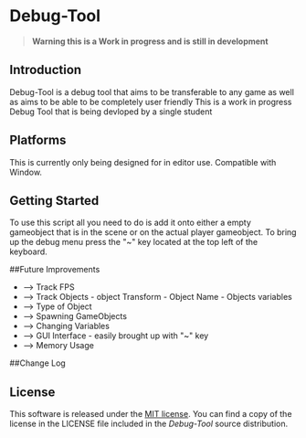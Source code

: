 # Debug-Tool


> **Warning this is a Work in progress and is still in development**


## Introduction
Debug-Tool is a debug tool that aims to be transferable to any game as well as aims to be able to be completely user friendly
This is a work in progress Debug Tool that is being devloped by a single student 

## Platforms
This is currently only being designed for in editor use. Compatible with Window.

## Getting Started
To use this script all you need to do is add it onto either a empty gameobject that is in the scene or on the actual player gameobject.
To bring up the debug menu press the "~" key located at the top left of the keyboard.

##Future Improvements
* --> Track FPS
* --> Track Objects - object Transform - Object Name - Objects variables 
* --> Type of Object
* --> Spawning GameObjects 
* --> Changing Variables 
* --> GUI Interface - easily brought up with "~" key
* --> Memory Usage 

##Change Log


## License
This software is released under the [MIT license](http://opensource.org/licenses/MIT). You can find a copy of the license in the LICENSE file included in the *Debug-Tool* source distribution.
